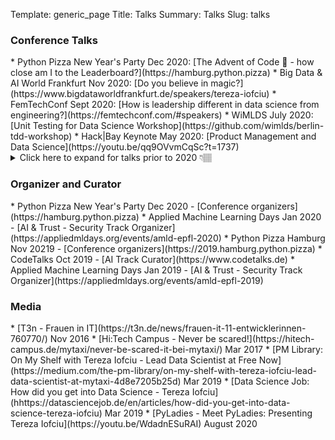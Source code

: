 Template: generic_page
Title: Talks
Summary: Talks
Slug: talks

<h3 id=conferences>Conference Talks</h3>
* Python Pizza New Year's Party Dec 2020: [The Advent of Code 🎄 - how close am I to the Leaderboard?](https://hamburg.python.pizza)
* Big Data & AI World Frankfurt Nov 2020: [Do you believe in magic?](https://www.bigdataworldfrankfurt.de/speakers/tereza-iofciu)
* FemTechConf Sept 2020: [How is leadership different in data science from engineering?](https://femtechconf.com/#speakers)
* WiMLDS July 2020: [Unit Testing for Data Science Workshop](https://github.com/wimlds/berlin-tdd-workshop)
* Hack|Bay Keynote May 2020: [Product Management and Data Science](https://youtu.be/qq9OVvmCqSc?t=1737) 

<details> 
<summary> Click here to expand for talks prior to 2020 👇🏽 </summary>

    ### 2019
    * CodeDive Nov 2019 - [Project Management in Data Science Teams](https://www.youtube.com/watch?v=OGRyQzy8RRU&feature=youtu.be)
    * PyCon/PyData Berlin Oct 2019 - [Lessons Learned as a Product Manager in Data Science](https://dev.tube/video/4HDLg2V3nYA)
    * PyCon/PyData Berlin Oct 2019 - [Freelancing & Academia to Industry panel](https://dev.to/barrachri/freelancing-academia-to-industry-panel-3f0i)
    * PyLadies at PyCon/PyData Berlin Oct 2019 - [IOT Workshop](https://twitter.com/PyLadiesHH/status/1182926221010767872?s=20)
    * Python Pizza Night Berlin Aug 2019 - [Tech conferences and Diversity.. are we there yet?](https://night.berlin.python.pizza/?ref=python.pizza)
    * Applied Machine Learning Days Jan 2019 - [Data Exploration Workshop](https://github.com/terezaif/workshops_data_exploration)
   
	### 2018 
    * TechFest Bucharest Aug 2018 - [Deploying ML solutions in production](https://olivian.ro/techfest-2018/)
	* WeAreDevs Vienna Aug 2018 - [Data Science Behind the Scenes](https://youtu.be/Ws8dDGvBGZo)
    * ECIR Mar 2018 - [Industry Day - Building a demand prediction solution at mytaxi](https://www.ecir2018.org/industry-day/)
    
    ### 2012
    * ECIR Barcelona April 2011 - [Predicting the Future Impact of News Events.](https://link.springer.com/chapter/10.1007%2F978-3-642-28997-2_5)
    
    ### 2011
    * SIGIR Barcelona July 2011 - [Identifying Users Across Social Tagging Systems.](https://www.researchgate.net/publication/221298094_Identifying_Users_Across_Social_Tagging_Systems)
    * ECIR Dublin April 2011 - [ReFER: Effective Relevance Feedback for Entity Ranking.](https://link.springer.com/chapter/10.1007%2F978-3-642-20161-5_26)

    ### 2010
    * SIGIR Geneva July 2010 - [Exploiting click-through data for entity retrieval](https://dl.acm.org/doi/10.1145/1835449.1835624)

    ### 2008
    * LA-WEB Merida Nov 2008 - [A Model for Ranking Entities and Its Application to Wikipedia](https://ieeexplore.ieee.org/document/4756159)

    ### 2007
    * ICWE Como July 2007 - [Integrating Databases, Search Engines and Web Applications: A Model-Driven Approach](https://dblp.org/db/conf/icwe/icwe2007.html#BozzonINT07)
	
</details>

<h3 id=orga>Organizer and Curator</h3>
* Python Pizza New Year's Party Dec 2020 - [Conference organizers](https://hamburg.python.pizza)
* Applied Machine Learning Days Jan 2020 - [AI & Trust - Security Track Organizer](https://appliedmldays.org/events/amld-epfl-2020)
* Python Pizza Hamburg Nov 20219 - [Conference organizers](https://2019.hamburg.python.pizza)
* CodeTalks Oct 2019 - [AI Track Curator](https://www.codetalks.de)
* Applied Machine Learning Days Jan 2019 - [AI & Trust - Security Track Organizer](https://appliedmldays.org/events/amld-epfl-2019)



<h3 id=media>Media</h3>
* [T3n - Frauen in IT](https://t3n.de/news/frauen-it-11-entwicklerinnen-760770/) Nov 2016
* [Hi:Tech Campus - Never be scared!](https://hitech-campus.de/mytaxi/never-be-scared-it-bei-mytaxi/) Mar 2017
* [PM Library: On My Shelf with Tereza Iofciu - Lead Data Scientist at Free Now](https://medium.com/the-pm-library/on-my-shelf-with-tereza-iofciu-lead-data-scientist-at-mytaxi-4d8e7205b25d) Mar 2019
* [Data Science Job: How did you get into Data Science - Tereza Iofciu](hhttps://datasciencejob.de/en/articles/how-did-you-get-into-data-science-tereza-iofciu) Mar 2019
* [PyLadies - Meet PyLadies: Presenting Tereza Iofciu](https://youtu.be/WdadnESuRAI) August 2020

